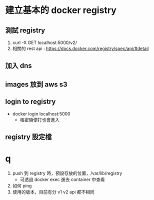 # 建立基本的 docker registry


## 測試 registry

1. curl -X GET localhost:5000/v2/
2. 相關的 rest api : https://docs.docker.com/registry/spec/api/#detail

## 加入 dns

## images 放到 aws s3

## login to registry
- docker login localhost:5000
	- 帳密隨便打也會進入

## registry 設定檔

# q

1. push 到 registry 時，預設存放的位置，/var/lib/registry
	- 可透過 docker exec 進去 container 中查看
2. 如何 ping
3. 使用的版本，目前有分 v1 v2 api 都不相同